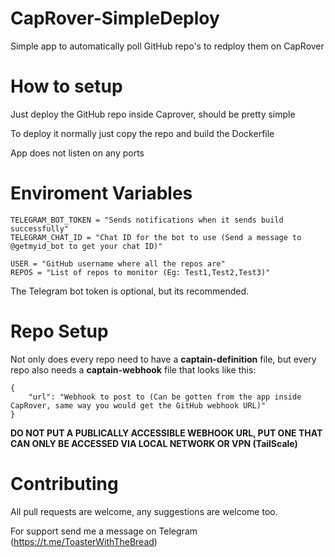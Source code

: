 # CapRover-SimpleDeploy
Simple app to automatically poll GitHub repo's to redploy them on CapRover

# How to setup
Just deploy the GitHub repo inside Caprover, should be pretty simple

To deploy it normally just copy the repo and build the Dockerfile

App does not listen on any ports

# Enviroment Variables
```
TELEGRAM_BOT_TOKEN = "Sends notifications when it sends build successfully"
TELEGRAM_CHAT_ID = "Chat ID for the bot to use (Send a message to @getmyid_bot to get your chat ID)"

USER = "GitHub username where all the repos are"
REPOS = "List of repos to monitor (Eg: Test1,Test2,Test3)"
```

The Telegram bot token is optional, but its recommended.

# Repo Setup
Not only does every repo need to have a **captain-definition** file, but every repo also needs a **captain-webhook** file that looks like this:
```
{
    "url": "Webhook to post to (Can be gotten from the app inside CapRover, same way you would get the GitHub webhook URL)"
}
```
**DO NOT PUT A PUBLICALLY ACCESSIBLE WEBHOOK URL, PUT ONE THAT CAN ONLY BE ACCESSED VIA LOCAL NETWORK OR VPN (TailScale)**

# Contributing
All pull requests are welcome, any suggestions are welcome too.

For support send me a message on Telegram (https://t.me/ToasterWithTheBread)
